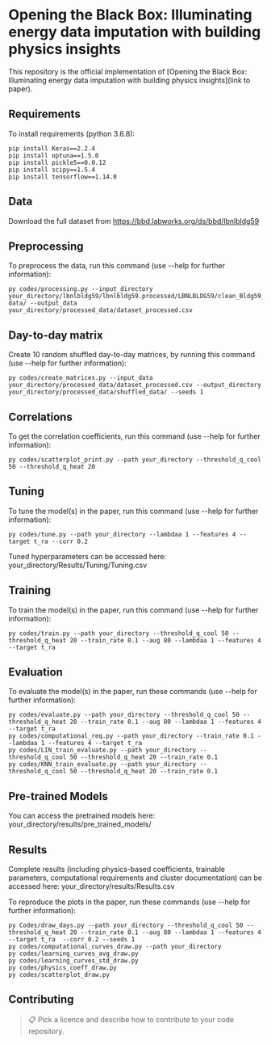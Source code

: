 # Opening the Black Box: Illuminating energy data imputation with building physics insights

This repository is the official implementation of [Opening the Black Box: Illuminating energy data imputation with building physics insights](link to paper). 

## Requirements

To install requirements (python 3.6.8):

```setup
pip install Keras==2.2.4
pip install optuna==1.5.0
pip install pickle5==0.0.12
pip install scipy==1.5.4
pip install tensorflow==1.14.0
```

## Data

Download the full dataset from <https://bbd.labworks.org/ds/bbd/lbnlbldg59>

## Preprocessing

To preprocess the data, run this command (use --help for further information):

```preprocessing
py codes/processing.py --input_directory your_directory/lbnlbldg59/lbnlbldg59.processed/LBNLBLDG59/clean_Bldg59_2018to2020/clean data/ --output_data your_directory/processed_data/dataset_processed.csv
```

## Day-to-day matrix

Create 10 random shuffled day-to-day matrices, by running this command (use --help for further information):

```matrix creation
py codes/create_matrices.py --input_data your_directory/processed_data/dataset_processed.csv --output_directory your_directory/processed_data/shuffled_data/ --seeds 1
```

## Correlations

To get the correlation coefficients, run this command (use --help for further information):

```Correlation coefficients
py codes/scatterplot_print.py --path your_directory --threshold_q_cool 50 --threshold_q_heat 20
```

## Tuning

To tune the model(s) in the paper, run this command (use --help for further information):

```tune
py codes/tune.py --path your_directory --lambdaa 1 --features 4 --target t_ra --corr 0.2
```

Tuned hyperparameters can be accessed here: your_directory/Results/Tuning/Tuning.csv

## Training

To train the model(s) in the paper, run this command (use --help for further information):

```train
py codes/train.py --path your_directory --threshold_q_cool 50 --threshold_q_heat 20 --train_rate 0.1 --aug 80 --lambdaa 1 --features 4 --target t_ra
```

## Evaluation

To evaluate the model(s) in the paper, run these commands (use --help for further information):

```eval
py codes/evaluate.py --path your_directory --threshold_q_cool 50 --threshold_q_heat 20 --train_rate 0.1 --aug 80 --lambdaa 1 --features 4 --target t_ra
py codes/computational_req.py --path your_directory --train_rate 0.1 --lambdaa 1 --features 4 --target t_ra
py codes/LIN_train_evaluate.py --path your_directory --threshold_q_cool 50 --threshold_q_heat 20 --train_rate 0.1
py codes/KNN_train_evaluate.py --path your_directory --threshold_q_cool 50 --threshold_q_heat 20 --train_rate 0.1
```

## Pre-trained Models

You can access the pretrained models here: your_directory/results/pre_trained_models/

## Results

Complete results (including physics-based coefficients, trainable parameters, computational requirements and cluster documentation) can be accessed here: your_directory/results/Results.csv

To reproduce the plots in the paper, run these commands (use --help for further information):

```plots
py Codes/draw_days.py --path your_directory --threshold_q_cool 50 --threshold_q_heat 20 --train_rate 0.1 --aug 80 --lambdaa 1 --features 4 --target t_ra  --corr 0.2 --seeds 1
py codes/computational_curves_draw.py --path your_directory
py codes/learning_curves_avg_draw.py
py codes/learning_curves_std_draw.py
py codes/physics_coeff_draw.py
py codes/scatterplot_draw.py
```

## Contributing

>📋  Pick a licence and describe how to contribute to your code repository. 

